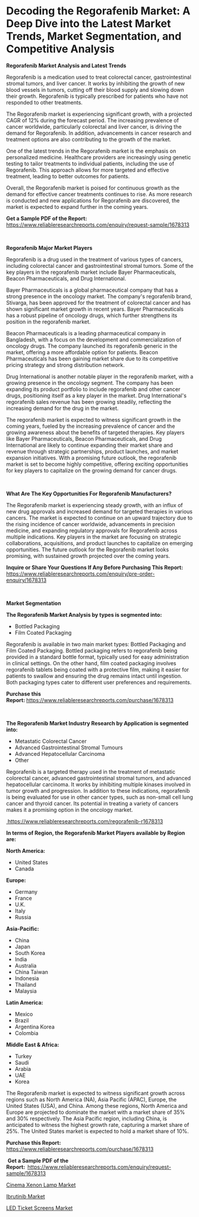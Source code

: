 <p><h1>Decoding the Regorafenib Market: A Deep Dive into the Latest Market Trends, Market Segmentation, and Competitive Analysis</h1></p><p><strong>Regorafenib Market Analysis and Latest Trends</strong></p>
<p><p>Regorafenib is a medication used to treat colorectal cancer, gastrointestinal stromal tumors, and liver cancer. It works by inhibiting the growth of new blood vessels in tumors, cutting off their blood supply and slowing down their growth. Regorafenib is typically prescribed for patients who have not responded to other treatments.</p><p>The Regorafenib market is experiencing significant growth, with a projected CAGR of 12% during the forecast period. The increasing prevalence of cancer worldwide, particularly colorectal and liver cancer, is driving the demand for Regorafenib. In addition, advancements in cancer research and treatment options are also contributing to the growth of the market.</p><p>One of the latest trends in the Regorafenib market is the emphasis on personalized medicine. Healthcare providers are increasingly using genetic testing to tailor treatments to individual patients, including the use of Regorafenib. This approach allows for more targeted and effective treatment, leading to better outcomes for patients.</p><p>Overall, the Regorafenib market is poised for continuous growth as the demand for effective cancer treatments continues to rise. As more research is conducted and new applications for Regorafenib are discovered, the market is expected to expand further in the coming years.</p></p>
<p><strong>Get a Sample PDF of the Report:&nbsp;</strong> <a href="https://www.reliableresearchreports.com/enquiry/request-sample/1678313">https://www.reliableresearchreports.com/enquiry/request-sample/1678313</a></p>
<p>&nbsp;</p>
<p><strong>Regorafenib Major Market Players</strong></p>
<p><p>Regorafenib is a drug used in the treatment of various types of cancers, including colorectal cancer and gastrointestinal stromal tumors. Some of the key players in the regorafenib market include Bayer Pharmaceuticals, Beacon Pharmaceuticals, and Drug International.</p><p>Bayer Pharmaceuticals is a global pharmaceutical company that has a strong presence in the oncology market. The company's regorafenib brand, Stivarga, has been approved for the treatment of colorectal cancer and has shown significant market growth in recent years. Bayer Pharmaceuticals has a robust pipeline of oncology drugs, which further strengthens its position in the regorafenib market.</p><p>Beacon Pharmaceuticals is a leading pharmaceutical company in Bangladesh, with a focus on the development and commercialization of oncology drugs. The company launched its regorafenib generic in the market, offering a more affordable option for patients. Beacon Pharmaceuticals has been gaining market share due to its competitive pricing strategy and strong distribution network.</p><p>Drug International is another notable player in the regorafenib market, with a growing presence in the oncology segment. The company has been expanding its product portfolio to include regorafenib and other cancer drugs, positioning itself as a key player in the market. Drug International's regorafenib sales revenue has been growing steadily, reflecting the increasing demand for the drug in the market.</p><p>The regorafenib market is expected to witness significant growth in the coming years, fueled by the increasing prevalence of cancer and the growing awareness about the benefits of targeted therapies. Key players like Bayer Pharmaceuticals, Beacon Pharmaceuticals, and Drug International are likely to continue expanding their market share and revenue through strategic partnerships, product launches, and market expansion initiatives. With a promising future outlook, the regorafenib market is set to become highly competitive, offering exciting opportunities for key players to capitalize on the growing demand for cancer drugs.</p></p>
<p>&nbsp;</p>
<p><strong>What Are The Key Opportunities For Regorafenib Manufacturers?</strong></p>
<p><p>The Regorafenib market is experiencing steady growth, with an influx of new drug approvals and increased demand for targeted therapies in various cancers. The market is expected to continue on an upward trajectory due to the rising incidence of cancer worldwide, advancements in precision medicine, and expanding regulatory approvals for Regorafenib across multiple indications. Key players in the market are focusing on strategic collaborations, acquisitions, and product launches to capitalize on emerging opportunities. The future outlook for the Regorafenib market looks promising, with sustained growth projected over the coming years.</p></p>
<p><strong>Inquire or Share Your Questions If Any Before Purchasing This Report:</strong> <a href="https://www.reliableresearchreports.com/enquiry/pre-order-enquiry/1678313">https://www.reliableresearchreports.com/enquiry/pre-order-enquiry/1678313</a></p>
<p>&nbsp;</p>
<p><strong>Market Segmentation</strong></p>
<p><strong>The Regorafenib Market Analysis by types is segmented into:</strong></p>
<p><ul><li>Bottled Packaging</li><li>Film Coated Packaging</li></ul></p>
<p><p>Regorafenib is available in two main market types: Bottled Packaging and Film Coated Packaging. Bottled packaging refers to regorafenib being provided in a standard bottle format, typically used for easy administration in clinical settings. On the other hand, film coated packaging involves regorafenib tablets being coated with a protective film, making it easier for patients to swallow and ensuring the drug remains intact until ingestion. Both packaging types cater to different user preferences and requirements.</p></p>
<p><strong>Purchase this Report:&nbsp;</strong><a href="https://www.reliableresearchreports.com/purchase/1678313">https://www.reliableresearchreports.com/purchase/1678313</a></p>
<p>&nbsp;</p>
<p><strong>The Regorafenib Market Industry Research by Application is segmented into:</strong></p>
<p><ul><li>Metastatic Colorectal Cancer</li><li>Advanced Gastrointestinal Stromal Tumours</li><li>Advanced Hepatocellular Carcinoma</li><li>Other</li></ul></p>
<p><p>Regorafenib is a targeted therapy used in the treatment of metastatic colorectal cancer, advanced gastrointestinal stromal tumors, and advanced hepatocellular carcinoma. It works by inhibiting multiple kinases involved in tumor growth and progression. In addition to these indications, regorafenib is being evaluated for use in other cancer types, such as non-small cell lung cancer and thyroid cancer. Its potential in treating a variety of cancers makes it a promising option in the oncology market.</p></p>
<p><a href="https://www.reliableresearchreports.com/regorafenib-r1678313">&nbsp;https://www.reliableresearchreports.com/regorafenib-r1678313</a></p>
<p><strong>In terms of Region, the Regorafenib Market Players available by Region are:</strong></p>
<p>
    <p> <strong> North America: </strong>
        <ul>
            <li>United States</li>
            <li>Canada</li>
        </ul>
        </p> 
    <p> <strong> Europe: </strong>
        <ul>
            <li>Germany</li>
            <li>France</li>
            <li>U.K.</li>
            <li>Italy</li>
            <li>Russia</li>
        </ul>
        </p> 
    <p> <strong> Asia-Pacific: </strong>
        <ul>
            <li>China</li>
            <li>Japan</li>
            <li>South Korea</li>
            <li>India</li>
            <li>Australia</li>
            <li>China Taiwan</li>
            <li>Indonesia</li>
            <li>Thailand</li>
            <li>Malaysia</li>
        </ul>
        </p> 
    <p> <strong> Latin America: </strong>
        <ul>
            <li>Mexico</li>
            <li>Brazil</li>
            <li>Argentina Korea</li>
            <li>Colombia</li>
        </ul>
        </p> 
    <p> <strong> Middle East & Africa: </strong>
        <ul>
            <li>Turkey</li>
            <li>Saudi</li>
            <li>Arabia</li>
            <li>UAE</li>
            <li>Korea</li>
        </ul>
    </p>
    </p>
<p><p>The Regorafenib market is expected to witness significant growth across regions such as North America (NA), Asia Pacific (APAC), Europe, the United States (USA), and China. Among these regions, North America and Europe are projected to dominate the market with a market share of 35% and 30% respectively. The Asia Pacific region, including China, is anticipated to witness the highest growth rate, capturing a market share of 25%. The United States market is expected to hold a market share of 10%.</p></p>
<p><strong>Purchase this Report: </strong><a href="https://www.reliableresearchreports.com/purchase/1678313">https://www.reliableresearchreports.com/purchase/1678313</a></p>
<p>&nbsp;<strong>Get a Sample PDF of the Report:&nbsp;&nbsp;</strong><a href="https://www.reliableresearchreports.com/enquiry/request-sample/1678313">https://www.reliableresearchreports.com/enquiry/request-sample/1678313</a></p>
<p><strong></strong></p>
<p><p><a href="https://www.linkedin.com/pulse/decoding-cinema-xenon-lamp-market-metrics-share-trends-growth-l3cec">Cinema Xenon Lamp Market</a></p><p><a href="https://github.com/NikolasKirlin2023/Market-Research-Report-List-1/blob/main/ibrutinib-market.md">Ibrutinib Market</a></p><p><a href="https://www.linkedin.com/pulse/led-ticket-screens-market-size-reveals-best-marketing-lcj7c">LED Ticket Screens Market</a></p></p>